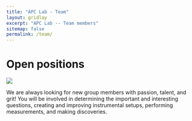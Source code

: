 ```yaml
---
title: "APC Lab - Team"
layout: gridlay
excerpt: "APC Lab -- Team members"
sitemap: false
permalink: /team/
---
```


# Open positions

<img src="{{ site.url }}{{ site.baseurl }}/images/Shackleton_Job_Advert_2_0.png" class="img-responsive"/>


We are always looking for new group members with passion, talent, and grit! You will be involved in determining the important and interesting questions, creating and improving instrumental setups, performing measurements, and making discoveries.
